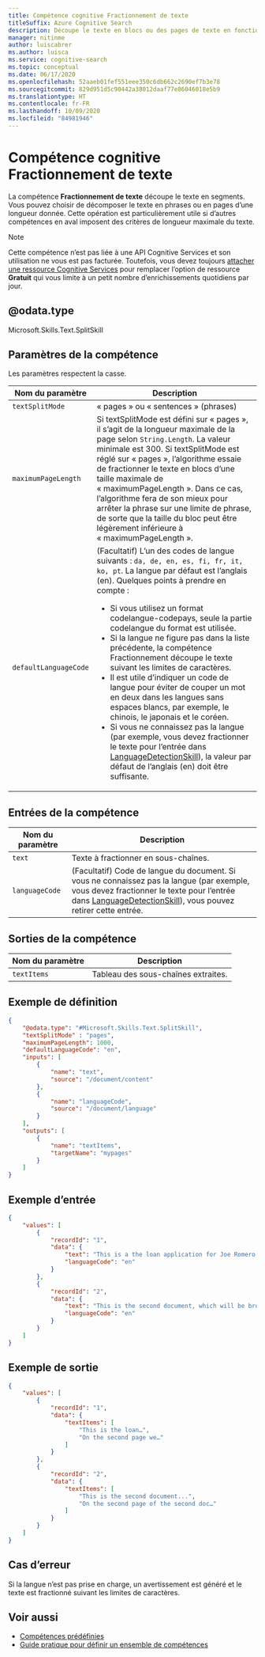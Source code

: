 ```yaml
---
title: Compétence cognitive Fractionnement de texte
titleSuffix: Azure Cognitive Search
description: Découpe le texte en blocs ou des pages de texte en fonction de leur longueur dans un pipeline d’enrichissement par IA dans la Recherche cognitive Azure.
manager: nitinme
author: luiscabrer
ms.author: luisca
ms.service: cognitive-search
ms.topic: conceptual
ms.date: 06/17/2020
ms.openlocfilehash: 52aaeb01fef551eee350c6db662c2690ef7b3e78
ms.sourcegitcommit: 829d951d5c90442a38012daaf77e86046018e5b9
ms.translationtype: HT
ms.contentlocale: fr-FR
ms.lasthandoff: 10/09/2020
ms.locfileid: "84981946"
---
```

# <a name="text-split-cognitive-skill"></a>Compétence cognitive Fractionnement de texte

La compétence **Fractionnement de texte** découpe le texte en segments. Vous pouvez choisir de décomposer le texte en phrases ou en pages d’une longueur donnée. Cette opération est particulièrement utile si d’autres compétences en aval imposent des critères de longueur maximale du texte. 

> [!NOTE]
> Cette compétence n’est pas liée à une API Cognitive Services et son utilisation ne vous est pas facturée. Toutefois, vous devez toujours [attacher une ressource Cognitive Services](cognitive-search-attach-cognitive-services.md) pour remplacer l’option de ressource **Gratuit** qui vous limite à un petit nombre d’enrichissements quotidiens par jour.

## <a name="odatatype"></a>@odata.type  
Microsoft.Skills.Text.SplitSkill 

## <a name="skill-parameters"></a>Paramètres de la compétence

Les paramètres respectent la casse.

| Nom du paramètre     | Description |
|--------------------|-------------|
| `textSplitMode`    | « pages » ou « sentences » (phrases) | 
| `maximumPageLength` | Si textSplitMode est défini sur « pages », il s’agit de la longueur maximale de la page selon `String.Length`. La valeur minimale est 300.  Si textSplitMode est réglé sur « pages », l’algorithme essaie de fractionner le texte en blocs d’une taille maximale de « maximumPageLength ». Dans ce cas, l’algorithme fera de son mieux pour arrêter la phrase sur une limite de phrase, de sorte que la taille du bloc peut être légèrement inférieure à « maximumPageLength ». | 
| `defaultLanguageCode` | (Facultatif) L’un des codes de langue suivants : `da, de, en, es, fi, fr, it, ko, pt`. La langue par défaut est l’anglais (en). Quelques points à prendre en compte :<ul><li>Si vous utilisez un format codelangue-codepays, seule la partie codelangue du format est utilisée.</li><li>Si la langue ne figure pas dans la liste précédente, la compétence Fractionnement découpe le texte suivant les limites de caractères.</li><li>Il est utile d’indiquer un code de langue pour éviter de couper un mot en deux dans les langues sans espaces blancs, par exemple, le chinois, le japonais et le coréen.</li><li>Si vous ne connaissez pas la langue (par exemple, vous devez fractionner le texte pour l’entrée dans [LanguageDetectionSkill](cognitive-search-skill-language-detection.md)), la valeur par défaut de l’anglais (en) doit être suffisante. </li></ul>  |


## <a name="skill-inputs"></a>Entrées de la compétence

| Nom du paramètre       | Description      |
|----------------------|------------------|
| `text`    | Texte à fractionner en sous-chaînes. |
| `languageCode`    | (Facultatif) Code de langue du document. Si vous ne connaissez pas la langue (par exemple, vous devez fractionner le texte pour l’entrée dans [LanguageDetectionSkill](cognitive-search-skill-language-detection.md)), vous pouvez retirer cette entrée.  |

## <a name="skill-outputs"></a>Sorties de la compétence 

| Nom du paramètre     | Description |
|--------------------|-------------|
| `textItems`   | Tableau des sous-chaînes extraites. |


##  <a name="sample-definition"></a>Exemple de définition

```json
{
    "@odata.type": "#Microsoft.Skills.Text.SplitSkill",
    "textSplitMode" : "pages", 
    "maximumPageLength": 1000,
    "defaultLanguageCode": "en",
    "inputs": [
        {
            "name": "text",
            "source": "/document/content"
        },
        {
            "name": "languageCode",
            "source": "/document/language"
        }
    ],
    "outputs": [
        {
            "name": "textItems",
            "targetName": "mypages"
        }
    ]
}
```

##  <a name="sample-input"></a>Exemple d’entrée

```json
{
    "values": [
        {
            "recordId": "1",
            "data": {
                "text": "This is a the loan application for Joe Romero, a Microsoft employee who was born in Chile and who then moved to Australia…",
                "languageCode": "en"
            }
        },
        {
            "recordId": "2",
            "data": {
                "text": "This is the second document, which will be broken into several pages...",
                "languageCode": "en"
            }
        }
    ]
}
```

##  <a name="sample-output"></a>Exemple de sortie

```json
{
    "values": [
        {
            "recordId": "1",
            "data": {
                "textItems": [
                    "This is the loan…",
                    "On the second page we…"
                ]
            }
        },
        {
            "recordId": "2",
            "data": {
                "textItems": [
                    "This is the second document...",
                    "On the second page of the second doc…"
                ]
            }
        }
    ]
}
```

## <a name="error-cases"></a>Cas d’erreur
Si la langue n’est pas prise en charge, un avertissement est généré et le texte est fractionné suivant les limites de caractères.

## <a name="see-also"></a>Voir aussi

+ [Compétences prédéfinies](cognitive-search-predefined-skills.md)
+ [Guide pratique pour définir un ensemble de compétences](cognitive-search-defining-skillset.md)
